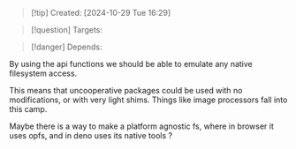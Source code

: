 
>[!tip] Created: [2024-10-29 Tue 16:29]

>[!question] Targets: 

>[!danger] Depends: 

By using the api functions we should be able to emulate any native filesystem access.

This means that uncooperative packages could be used with no modifications, or with very light shims.  Things like image processors fall into this camp.

Maybe there is a way to make a platform agnostic fs, where in browser it uses opfs, and in deno uses its native tools ?

